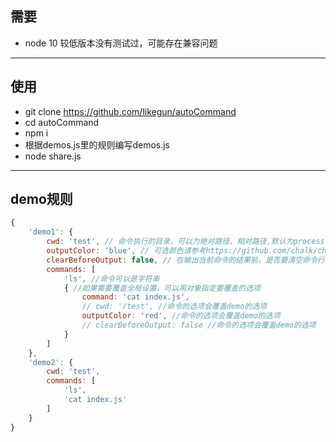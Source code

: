 ## 需要

* node 10 较低版本没有测试过，可能存在兼容问题

---

## 使用

* git clone https://github.com/likegun/autoCommand
* cd autoCommand
* npm i
* 根据demos.js里的规则编写demos.js
* node share.js

---

## demo规则

~~~javascript
{
    'demo1': {
        cwd: 'test', // 命令执行的目录，可以为绝对路径、相对路径,默认为process.cwd()
        outputColor: 'blue', // 可选颜色请参考https://github.com/chalk/chalk，默认为蓝色
        clearBeforeOutput: false, // 在输出当前命令的结果前，是否要清空命令行窗口，默认为false
        commands: [
            'ls', //命令可以是字符串
            { //如果需要覆盖全局设置，可以用对象指定要覆盖的选项
                command: 'cat index.js',
                // cwd: '/test', //命令的选项会覆盖demo的选项
                outputColor: 'red', //命令的选项会覆盖demo的选项
                // clearBeforeOutput: false //命令的选项会覆盖demo的选项
            }
        ]
    },
    'demo2': {
        cwd: 'test',
        commands: [
            'ls',
            'cat index.js'
        ]
    }
}
~~~